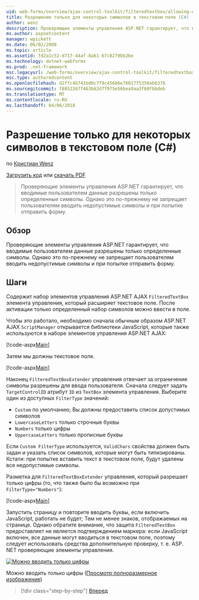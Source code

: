 ```yaml
---
uid: web-forms/overview/ajax-control-toolkit/filteredtextbox/allowing-only-certain-characters-in-a-text-box-cs
title: Разрешение только для некоторых символов в текстовом поле (C#) | Документы Microsoft
author: wenz
description: Проверяющие элементы управления ASP.NET гарантирует, что вводимые пользователем данные разрешены только определенные символы. Однако это по-прежнему не препятствует пользователям вводить недопустимые...
ms.author: aspnetcontent
manager: wpickett
ms.date: 06/02/2008
ms.topic: article
ms.assetid: fd2a1c52-d717-44af-8a61-67c8279bb26e
ms.technology: dotnet-webforms
ms.prod: .net-framework
msc.legacyurl: /web-forms/overview/ajax-control-toolkit/filteredtextbox/allowing-only-certain-characters-in-a-text-box-cs
msc.type: authoredcontent
ms.openlocfilehash: d2ffc4b741bd0c7f9c456b6e76017f5350ab6378
ms.sourcegitcommit: f8852267f463b62d7f975e56bea9aa3f68fbbdeb
ms.translationtype: MT
ms.contentlocale: ru-RU
ms.lasthandoff: 04/06/2018
---
```

<a name="allowing-only-certain-characters-in-a-text-box-c"></a>Разрешение только для некоторых символов в текстовом поле (C#)
====================
по [Кристиан Wenz](https://github.com/wenz)

[Загрузить код](http://download.microsoft.com/download/4/c/2/4c2def7a-0d23-4055-91f9-1f18504167d7/FilteredTextBox0.cs.zip) или [скачать PDF](http://download.microsoft.com/download/b/6/a/b6ae89ee-df69-4c87-9bfb-ad1eb2b23373/filteredtextbox0CS.pdf)

> Проверяющие элементы управления ASP.NET гарантирует, что вводимые пользователем данные разрешены только определенные символы. Однако это по-прежнему не запрещает пользователям вводить недопустимые символы и при попытке отправить форму.


## <a name="overview"></a>Обзор

Проверяющие элементы управления ASP.NET гарантирует, что вводимые пользователем данные разрешены только определенные символы. Однако это по-прежнему не запрещает пользователям вводить недопустимые символы и при попытке отправить форму.

## <a name="steps"></a>Шаги

Содержит набор элементов управления ASP.NET AJAX `FilteredTextBox` элемента управления, который расширяет текстовое поле. После активации только определенный набор символов можно ввести в поле.

Чтобы это работало, необходимо сначала обычным образом ASP.NET AJAX `ScriptManager` открывается библиотеки JavaScript, которые также используются в наборе элементов управления ASP.NET AJAX:

[!code-aspx[Main](allowing-only-certain-characters-in-a-text-box-cs/samples/sample1.aspx)]

Затем мы должны текстовое поле.

[!code-aspx[Main](allowing-only-certain-characters-in-a-text-box-cs/samples/sample2.aspx)]

Наконец `FilteredTextBoxExtender` управления отвечает за ограничение символы разрешены для ввода пользователя. Сначала следует задать `TargetControlID` атрибут `ID` из `TextBox` элемента управления. Выберите один из доступных `FilterType` значений:

- `Custom` по умолчанию; Вы должны предоставить список допустимых символов
- `LowercaseLetters` только строчные буквы
- `Numbers` только цифры
- `UppercaseLetters` только прописные буквы

Если `Custom FilterType` используется, `ValidChars` свойства должен быть задан и указать список символов, которые могут быть типизированы. Кстати: при попытке вставить текст в текстовом поле, будут удалены все недопустимые символы.

Разметка для `FilteredTextBoxExtender` управления, который разрешает только цифры (то, что также было бы возможно при `FilterType="Numbers"`):

[!code-aspx[Main](allowing-only-certain-characters-in-a-text-box-cs/samples/sample3.aspx)]

Запустить страницу и повторите вводить буквы, если включить JavaScript, работать не будет; Тем не менее знаков, отображаемых на странице. Однако обратите внимание, что защита `FilteredTextBox` предоставляет не является подтверждением маркера: если JavaScript включен, все данные могут вводиться в текстовом поле, поэтому следует использовать средства дополнительную проверку, т. е. ASP. NET проверяющие элементы управления.


[![Можно вводить только цифры](allowing-only-certain-characters-in-a-text-box-cs/_static/image2.png)](allowing-only-certain-characters-in-a-text-box-cs/_static/image1.png)

Можно вводить только цифры ([Просмотр полноразмерное изображение](allowing-only-certain-characters-in-a-text-box-cs/_static/image3.png))

> [!div class="step-by-step"]
> [Вперед](allowing-only-certain-characters-in-a-text-box-vb.md)

